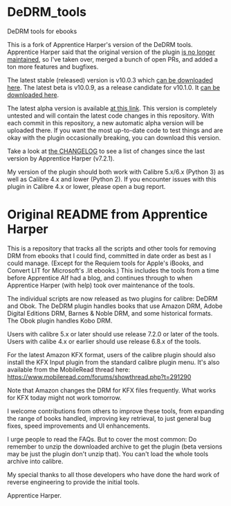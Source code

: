 # DeDRM_tools
DeDRM tools for ebooks

This is a fork of Apprentice Harper's version of the DeDRM tools. Apprentice Harper said that the original version of the plugin [is no longer maintained](https://github.com/apprenticeharper/DeDRM_tools#no-longer-maintained), so I've taken over, merged a bunch of open PRs, and added a ton more features and bugfixes. 

The latest stable (released) version is v10.0.3 which [can be downloaded here](https://github.com/noDRM/DeDRM_tools/releases/tag/v10.0.3). The latest beta is v10.0.9, as a release candidate for v10.1.0. It [can be downloaded here](https://github.com/noDRM/DeDRM_tools/releases/tag/v10.0.9). 

The latest alpha version is available [at this link](https://github.com/noDRM/DeDRM_tools_autorelease/releases). This version is completely untested and will contain the latest code changes in this repository. With each commit in this repository, a new automatic alpha version will be uploaded there. If you want the most up-to-date code to test things and are okay with the plugin occasionally breaking, you can download this version.

Take a look at [the CHANGELOG](https://github.com/noDRM/DeDRM_tools/blob/master/CHANGELOG.md) to see a list of changes since the last version by Apprentice Harper (v7.2.1). 

My version of the plugin should both work with Calibre 5.x/6.x (Python 3) as well as Calibre 4.x and lower (Python 2). If you encounter issues with this plugin in Calibre 4.x or lower, please open a bug report. 

# Original README from Apprentice Harper

This is a repository that tracks all the scripts and other tools for removing DRM from ebooks that I could find, committed in date order as best as I could manage. (Except for the Requiem tools for Apple's iBooks, and Convert LIT for Microsoft's .lit ebooks.) This includes the tools from a time before Apprentice Alf had a blog, and continues through to when Apprentice Harper (with help) took over maintenance of the tools.

The individual scripts are now released as two plugins for calibre: DeDRM and Obok. 
The DeDRM plugin handles books that use Amazon DRM, Adobe Digital Editions DRM, Barnes & Noble DRM, and some historical formats.
The Obok plugin handles Kobo DRM.

Users with calibre 5.x or later should use release 7.2.0 or later of the tools.
Users with calibe 4.x or earlier should use release 6.8.x of the tools.

For the latest Amazon KFX format, users of the calibre plugin should also install the KFX Input plugin from the standard calibre plugin menu. It's also available from the MobileRead thread here: https://www.mobileread.com/forums/showthread.php?t=291290

Note that Amazon changes the DRM for KFX files frequently. What works for KFX today might not work tomorrow.

I welcome contributions from others to improve these tools, from expanding the range of books handled, improving key retrieval,  to just general bug fixes, speed improvements and UI enhancements.

I urge people to read the FAQs. But to cover the most common: Do remember to unzip the downloaded archive to get the plugin (beta versions may be just the plugin  don't unzip that). You can't load the whole tools archive into calibre.

My special thanks to all those developers who have done the hard work of reverse engineering to provide the initial tools.

Apprentice Harper.

